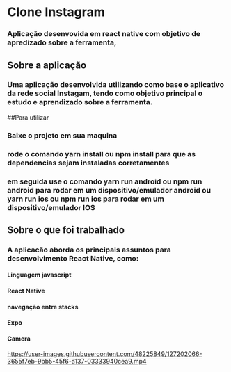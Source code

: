 
# Clone Instagram

### Aplicação desenvovida em react native com objetivo de apredizado sobre a ferramenta, 



## Sobre a aplicação

### Uma aplicação desenvolvida utilizando como base o aplicativo da rede social Instagam, tendo como objetivo principal o estudo e aprendizado sobre a ferramenta.

##Para utilizar
### Baixe o projeto em sua maquina
### rode o comando yarn install ou npm install para que as dependencias sejam instaladas corretamentes
### em seguida use o comando yarn run android ou npm run android para rodar em um dispositivo/emulador android ou yarn run ios ou npm run ios para rodar em um dispositivo/emulador IOS



## Sobre o que foi trabalhado

### A aplicacão aborda os principais assuntos para desenvolvimento React Native, como:
#### Linguagem javascript
#### React Native
#### navegação entre stacks
#### Expo
#### Camera

https://user-images.githubusercontent.com/48225849/127202066-3655f7eb-9bb5-45f6-a137-03333940cea9.mp4






